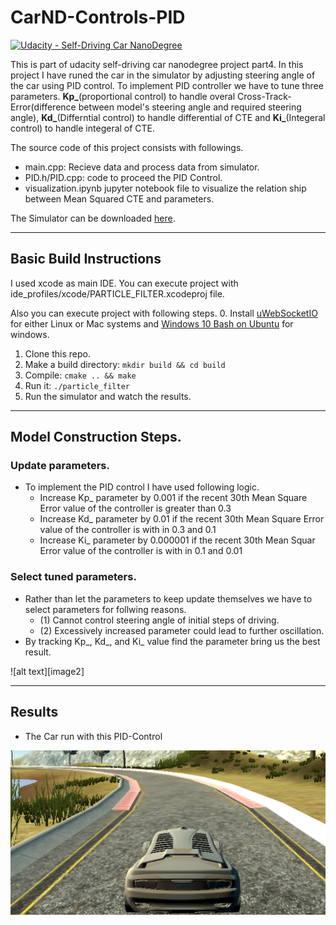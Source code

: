 # CarND-Controls-PID
[![Udacity - Self-Driving Car NanoDegree](https://s3.amazonaws.com/udacity-sdc/github/shield-carnd.svg)](http://www.udacity.com/drive)

[image1]: ./pic/car_pic.png
[image1]: ./pic/plot.png

This is part of udacity self-driving car nanodegree project part4. In this project I have runed the car in the simulator by adjusting steering angle of the car using PID control. To implement PID controller we have to tune three parameters. **Kp_**(proportional control) to handle overal Cross-Track-Error(difference between model's steering angle and required steering angle), **Kd_**(Differntial control) to handle differential of CTE and **Ki_**(Integeral control) to handle integeral of CTE.

The source code of this project consists with followings.
* main.cpp: Recieve data and process data from simulator.
* PID.h/PID.cpp: code to proceed the PID Control. 
* visualization.ipynb jupyter notebook file to visualize the relation ship between Mean Squared CTE and parameters. 

 

The Simulator can be downloaded [here](https://github.com/udacity/self-driving-car-sim/releases).

---

## Basic Build Instructions

I used xcode as main IDE. You can execute project with ide_profiles/xcode/PARTICLE_FILTER.xcodeproj file. 

Also you can execute project with following steps.
0. Install [uWebSocketIO](https://github.com/uWebSockets/uWebSockets) for either Linux or Mac systems and [Windows 10 Bash on Ubuntu](https://www.howtogeek.com/249966/how-to-install-and-use-the-linux-bash-shell-on-windows-10/) for windows.
1. Clone this repo.
2. Make a build directory: `mkdir build && cd build`
3. Compile: `cmake .. && make` 
4. Run it: `./particle_filter`  
5. Run the simulator and watch the results.

---
## Model Construction Steps.

### Update parameters. 
* To implement the PID control I have used following logic.
    * Increase Kp_ parameter by 0.001 if the recent 30th Mean Square Error value of the controller is greater than 0.3 
    * Increase Kd_ parameter by 0.01 if the recent 30th Mean Square Error value of the controller is with in 0.3 and 0.1
    * Increase Ki_ parameter by 0.000001 if the recent 30th Mean Squar Error value of the controller is with in 0.1 and 0.01
    
### Select tuned parameters.

* Rather than let the parameters to keep update themselves we have to select parameters for follwing reasons. 
    * (1) Cannot control steering angle of initial steps of driving. 
    * (2) Excessively increased parameter could lead to further oscillation. 
* By tracking Kp_, Kd_, and Ki_ value find the parameter bring us the best result. 

![alt text][image2]


---

## Results
* The Car run with this PID-Control

[![alt text][image1]](https://www.youtube.com/watch?v=Iz-l3CekfO8)

